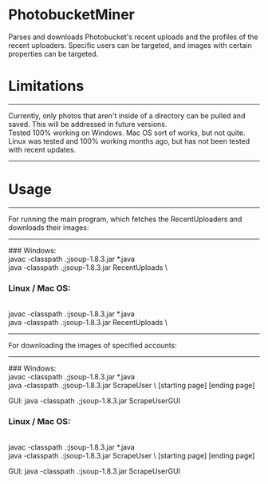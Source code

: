 # PhotobucketMiner
Parses and downloads Photobucket's recent uploads and the profiles of the recent uploaders. Specific users can be targeted, and images with certain properties can be targeted.

# Limitations
<hr />
Currently, only photos that aren't inside of a directory can be pulled and saved. This will be addressed in future versions.
<br>
Tested 100% working on Windows. Mac OS sort of works, but not quite. Linux was tested and 100% working months ago, but has not been tested with recent updates.
<hr />

# Usage
<hr />
For running the main program, which fetches the RecentUploaders and downloads their images:
<hr />
### Windows:
<br>
javac -classpath .;jsoup-1.8.3.jar *.java
<br>
java -classpath .;jsoup-1.8.3.jar RecentUploads \<number of pages to parse\>

### Linux / Mac OS:
<br>
javac -classpath .:jsoup-1.8.3.jar *.java
<br>
java -classpath .:jsoup-1.8.3.jar RecentUploads \<number of pages to parse\>
<hr />
For downloading the images of specified accounts:
<hr />
### Windows:
<br>
javac -classpath .;jsoup-1.8.3.jar *.java
<br>
java -classpath .;jsoup-1.8.3.jar ScrapeUser \<username\> [starting page] [ending page]
<br>

GUI: java -classpath .;jsoup-1.8.3.jar ScrapeUserGUI

### Linux / Mac OS:
<br>
javac -classpath .:jsoup-1.8.3.jar *.java
<br>
java -classpath .:jsoup-1.8.3.jar ScrapeUser \<username\> [starting page] [ending page]
<br>

GUI: java -classpath .:jsoup-1.8.3.jar ScrapeUserGUI
